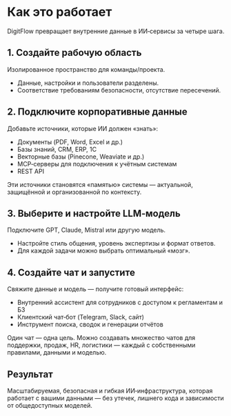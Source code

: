 # Как это работает

DigitFlow превращает внутренние данные в ИИ‑сервисы за четыре шага.

## 1. Создайте рабочую область
Изолированное пространство для команды/проекта.
- Данные, настройки и пользователи разделены.
- Соответствие требованиям безопасности, отсутствие пересечений.

## 2. Подключите корпоративные данные
Добавьте источники, которые ИИ должен «знать»:
- Документы (PDF, Word, Excel и др.)
- Базы знаний, CRM, ERP, 1С
- Векторные базы (Pinecone, Weaviate и др.)
- MCP‑серверы для подключения к учётным системам
- REST API

Эти источники становятся «памятью» системы — актуальной, защищённой и организованной по контексту.

## 3. Выберите и настройте LLM‑модель
Подключите GPT, Claude, Mistral или другую модель.
- Настройте стиль общения, уровень экспертизы и формат ответов.
- Для каждой задачи можно выбрать оптимальный «мозг».

## 4. Создайте чат и запустите
Свяжите данные и модель — получите готовый интерфейс:
- Внутренний ассистент для сотрудников с доступом к регламентам и БЗ
- Клиентский чат‑бот (Telegram, Slack, сайт)
- Инструмент поиска, сводок и генерации отчётов

Один чат — одна цель. Можно создавать множество чатов для поддержки, продаж, HR, логистики — каждый с собственными правилами, данными и моделью.

## Результат
Масштабируемая, безопасная и гибкая ИИ‑инфраструктура, которая работает с вашими данными — без утечек, лишнего кода и зависимости от общедоступных моделей.